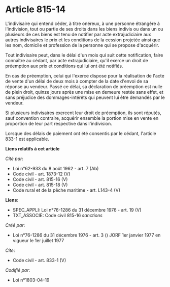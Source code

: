 # Article 815-14

L'indivisaire qui entend céder, à titre onéreux, à une personne étrangère à l'indivision, tout ou partie de ses droits dans
les biens indivis ou dans un ou plusieurs de ces biens est tenu de notifier par acte extrajudiciaire aux autres indivisaires
le prix et les conditions de la cession projetée ainsi que les nom, domicile et profession de la personne qui se propose
d'acquérir.

Tout indivisaire peut, dans le délai d'un mois qui suit cette notification, faire connaître au cédant, par acte
extrajudiciaire, qu'il exerce un droit de préemption aux prix et conditions qui lui ont été notifiés.

En cas de préemption, celui qui l'exerce dispose pour la réalisation de l'acte de vente d'un délai de deux mois à compter de
la date d'envoi de sa réponse au vendeur. Passé ce délai, sa déclaration de préemption est nulle de plein droit, quinze jours
après une mise en demeure restée sans effet, et sans préjudice des dommages-intérêts qui peuvent lui être demandés par le
vendeur.

Si plusieurs indivisaires exercent leur droit de préemption, ils sont réputés, sauf convention contraire, acquérir ensemble
la portion mise en vente en proportion de leur part respective dans l'indivision.

Lorsque des délais de paiement ont été consentis par le cédant, l'article 833-1 est applicable.

**Liens relatifs à cet article**

_Cité par_:

  - Loi n°62-933 du 8 août 1962 - art. 7 (Ab)
  - Code civil - art. 1873-12 (V)
  - Code civil - art. 815-16 (V)
  - Code civil - art. 815-18 (V)
  - Code rural et de la pêche maritime - art. L143-4 (V)

**Liens**:

  - SPEC_APPLI: Loi n°76-1286 du 31 décembre 1976 - art. 19 (V)
  - TXT_ASSOCIE: Code civil 815-16 *sanctions*

_Créé par_:

  - Loi n°76-1286 du 31 décembre 1976 - art. 3 () JORF 1er janvier 1977 en vigueur le 1er juillet 1977

_Cite_:

  - Code civil - art. 833-1 (V)

_Codifié par_:

  - Loi n°1803-04-19
